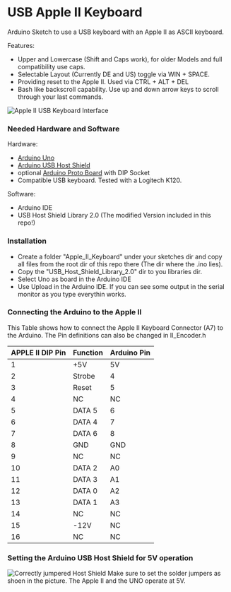 # USB Apple II Keyboard
Arduino Sketch to use a USB keyboard with an Apple II as ASCII keyboard.

Features:
  - Upper and Lowercase (Shift and Caps work), for older Models and full compatibility use caps.
  - Selectable Layout (Currently DE and US) toggle via WIN + SPACE. 
  - Providing reset to the Apple II. Used via CTRL + ALT + DEL
  - Bash like backscroll capability. Use up and down arrow keys to scroll through your last commands.

![Apple II USB Keyboard Interface](https://github.com/mafrmt00/Apple_II_Keyboard/blob/master/pictures/Keyb_Adapter.jpg "The assembled interface")

### Needed Hardware and Software

Hardware:
  - [Arduino Uno](https://en.wikipedia.org/wiki/Arduino_Uno)
  - [Arduino USB Host Shield](https://www.elecrow.com/wiki/index.php?title=USB_Host_Shield_for_Arduino
)
  - optional [Arduino Proto Board](https://store.arduino.cc/proto-shield-rev3-uno-size) with DIP Socket
  - Compatible USB keyboard. Tested with a Logitech K120.

Software:
  - Arduino IDE
  - USB Host Shield Library 2.0 (The modified Version included in this repo!)
  
### Installation
  - Create a folder "Apple_II_Keyboard" under your sketches dir and copy all files from the root dir of this repo there (The dir where the .ino lies). 
  - Copy the "USB_Host_Shield_Library_2.0" dir to you libraries dir.
  - Select Uno as board in the Arduino IDE
  - Use Upload in the Arduino IDE. If you can see some output in the serial monitor as you type everythin works.

### Connecting the Arduino to the Apple II
This Table shows how to connect the Apple II Keyboard Connector (A7) to the Arduino. The Pin definitions can also be changed in II_Encoder.h

| APPLE II DIP Pin| Function | Arduino Pin |
| --------------- | -------- | ----------- |
| 1               | +5V      | 5V          |
| 2               | Strobe   | 4           |
| 3               | Reset    | 5           |
| 4               | NC       | NC          |
| 5               | DATA 5   | 6           |
| 6               | DATA 4   | 7           |
| 7               | DATA 6   | 8           |
| 8               | GND      | GND         |
| 9               | NC       | NC          |
| 10              | DATA 2   | A0          |
| 11              | DATA 3   | A1          |
| 12              | DATA 0   | A2          |
| 13              | DATA 1   | A3          |
| 14              | NC       | NC          |
| 15              | -12V     | NC          |
| 16              | NC       | NC          |


### Setting the Arduino USB Host Shield for 5V operation

![Correctly jumpered Host Shield](https://github.com/mafrmt00/Apple_II_Keyboard/blob/master/pictures/USB_Host_Shield.jpg "Correctly jumpered Host Shield")
Make sure to set the solder jumpers as shoen in the picture. The Apple II and the UNO operate at 5V.

